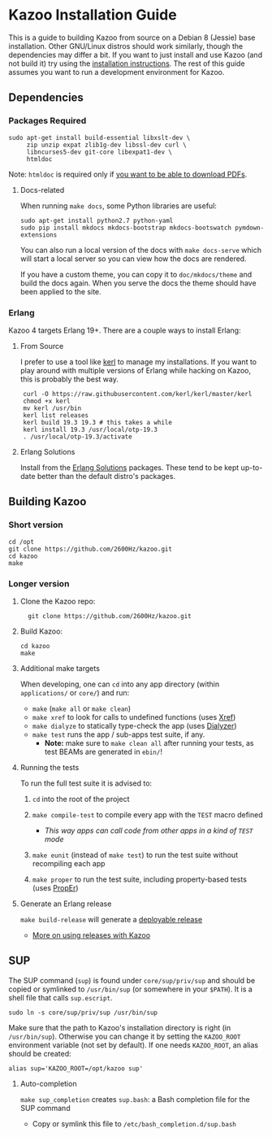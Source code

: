 # Kazoo Installation Guide

This is a guide to building Kazoo from source on a Debian 8 (Jessie) base installation. Other GNU/Linux distros should work similarly, though the dependencies may differ a bit. If you want to just install and use Kazoo (and not build it) try using the [installation instructions](https://docs.2600hz.com/sysadmin/doc/install/install_via_centos7/). The rest of this guide assumes you want to run a development environment for Kazoo.


## Dependencies


### Packages Required

```shell
sudo apt-get install build-essential libxslt-dev \
     zip unzip expat zlib1g-dev libssl-dev curl \
     libncurses5-dev git-core libexpat1-dev \
     htmldoc
```

Note: `htmldoc` is required only if [you want to be able to download PDFs](./announcements.md#company-directory-pdf).

1.  Docs-related

    When running `make docs`, some Python libraries are useful:

    ```shell
    sudo apt-get install python2.7 python-yaml
    sudo pip install mkdocs mkdocs-bootstrap mkdocs-bootswatch pymdown-extensions
    ```

    You can also run a local version of the docs with `make docs-serve` which will start a local server so you can view how the docs are rendered.

    If you have a custom theme, you can copy it to `doc/mkdocs/theme` and build the docs again. When you serve the docs the theme should have been applied to the site.


### Erlang

Kazoo 4 targets Erlang 19+. There are a couple ways to install Erlang:

1.  From Source

    I prefer to use a tool like [kerl](https://github.com/kerl/kerl) to manage my installations. If you want to play around with multiple versions of Erlang while hacking on Kazoo, this is probably the best way.

```shell
    curl -O https://raw.githubusercontent.com/kerl/kerl/master/kerl
    chmod +x kerl
    mv kerl /usr/bin
    kerl list releases
    kerl build 19.3 19.3 # this takes a while
    kerl install 19.3 /usr/local/otp-19.3
    . /usr/local/otp-19.3/activate
```

2.  Erlang Solutions

    Install from the [Erlang Solutions](https://www.erlang-solutions.com/resources/download.html) packages. These tend to be kept up-to-date better than the default distro's packages.


## Building Kazoo


### Short version

```shell
cd /opt
git clone https://github.com/2600Hz/kazoo.git
cd kazoo
make
```


### Longer version

1.  Clone the Kazoo repo:

    ```shell
      git clone https://github.com/2600Hz/kazoo.git
    ```

2.  Build Kazoo:

    ```shell
    cd kazoo
    make
    ```

3.  Additional make targets

    When developing, one can `cd` into any app directory (within `applications/` or `core/`) and run:

    -   `make` (`make all` or `make clean`)
    -   `make xref` to look for calls to undefined functions (uses [Xref](http://www.erlang.org/doc/apps/tools/xref_chapter.html))
    -   `make dialyze` to statically type-check the app (uses [Dialyzer](http://www.erlang.org/doc/man/dialyzer.html))
    -   `make test` runs the app / sub-apps test suite, if any.
        -   **Note:** make sure to `make clean all` after running your tests, as test BEAMs are generated in `ebin/`!

4.  Running the tests

    To run the full test suite it is advised to:

    1.  `cd` into the root of the project
    2.  `make compile-test` to compile every app with the `TEST` macro defined
        -   *This way apps can call code from other apps in a kind of `TEST` mode*

    3.  `make eunit` (instead of `make test`) to run the test suite without recompiling each app
    4.  `make proper` to run the test suite, including property-based tests (uses [PropEr](https://github.com/manopapad/proper))

5.  Generate an Erlang release

    `make build-release` will generate a [deployable release](http://learnyousomeerlang.com/release-is-the-word)

    -   [More on using releases with Kazoo](https://github.com/2600Hz/kazoo/blob/master/doc/engineering/releases.md)


## SUP

The SUP command (`sup`) is found under `core/sup/priv/sup` and should be copied or symlinked to `/usr/bin/sup` (or somewhere in your `$PATH`). It is a shell file that calls `sup.escript`.

```shell
sudo ln -s core/sup/priv/sup /usr/bin/sup
```

Make sure that the path to Kazoo's installation directory is right (in `/usr/bin/sup`). Otherwise you can change it by setting the `KAZOO_ROOT` environment variable (not set by default). If one needs `KAZOO_ROOT`, an alias should be created:

```shell
alias sup='KAZOO_ROOT=/opt/kazoo sup'
```

1.  Auto-completion

    `make sup_completion` creates `sup.bash`: a Bash completion file for the SUP command

    -   Copy or symlink this file to `/etc/bash_completion.d/sup.bash`
